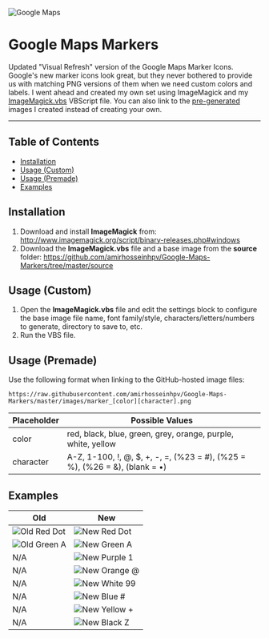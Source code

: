![Google Maps](https://maps.gstatic.com/tactile/settings/logo_maps-2x.png)
# Google Maps Markers
Updated "Visual Refresh" version of the Google Maps Marker Icons. Google's new marker icons look great, but they never bothered to provide us with matching PNG versions of them when we need custom colors and labels. I went ahead and created my own set using ImageMagick and my [ImageMagick.vbs](https://github.com/amirhosseinhpv/Google-Maps-Markers/blob/master/source/ImageMagick.vbs) VBScript file. You can also link to the [pre-generated](#usage-premade) images I created instead of creating your own.

---

## Table of Contents
* [Installation](#installation)
* [Usage (Custom)](#usage-custom)
* [Usage (Premade)](#usage-premade)
* [Examples](#examples)

## <a name="installation"></a>Installation

1. Download and install **ImageMagick** from: http://www.imagemagick.org/script/binary-releases.php#windows
2. Download the **ImageMagick.vbs** file and a base image from the **source** folder: https://github.com/amirhosseinhpv/Google-Maps-Markers/tree/master/source

## <a name="usage-custom"></a>Usage (Custom)

1. Open the **ImageMagick.vbs** file and edit the settings block to configure the base image file name, font family/style, characters/letters/numbers to generate, directory to save to, etc.
2. Run the VBS file.

## <a name="usage-premade"></a>Usage (Premade)
Use the following format when linking to the GitHub-hosted image files:
```
https://raw.githubusercontent.com/amirhosseinhpv/Google-Maps-Markers/master/images/marker_[color][character].png
```
| Placeholder | Possible Values |
| --- | --- |
| color | red, black, blue, green, grey, orange, purple, white, yellow |
| character | A-Z, 1-100, !, @, $, +, -, =, (%23 = #), (%25 = %), (%26 = &), (blank = &bull;) |

## <a name="examples"></a>Examples
| Old | New |
| --- | --- |
| ![Old Red Dot](http://maps.google.com/mapfiles/marker.png) | ![New Red Dot](https://raw.githubusercontent.com/amirhosseinhpv/Google-Maps-Markers/master/images/marker_red.png) |
| ![Old Green A](http://maps.google.com/mapfiles/marker_greenA.png) | ![New Green A](https://raw.githubusercontent.com/amirhosseinhpv/Google-Maps-Markers/master/images/marker_greenA.png) |
| N/A | ![New Purple 1](https://raw.githubusercontent.com/amirhosseinhpv/Google-Maps-Markers/master/images/marker_purple1.png) |
| N/A | ![New Orange @](https://raw.githubusercontent.com/amirhosseinhpv/Google-Maps-Markers/master/images/marker_orange@.png) |
| N/A | ![New White 99](https://raw.githubusercontent.com/amirhosseinhpv/Google-Maps-Markers/master/images/marker_white99.png) |
| N/A | ![New Blue #](https://raw.githubusercontent.com/amirhosseinhpv/Google-Maps-Markers/master/images/marker_blue%23.png) |
| N/A | ![New Yellow +](https://raw.githubusercontent.com/amirhosseinhpv/Google-Maps-Markers/master/images/marker_yellow+.png) |
| N/A | ![New Black Z](https://raw.githubusercontent.com/amirhosseinhpv/Google-Maps-Markers/master/images/marker_blackZ.png) |
